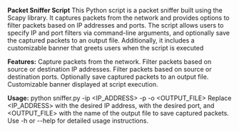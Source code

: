 **Packet Sniffer Script**
This Python script is a packet sniffer built using the Scapy library. It captures packets from the network and provides options to filter packets based on IP addresses and ports. The script allows users to specify IP and port filters via command-line arguments, and optionally save the captured packets to an output file. Additionally, it includes a customizable banner that greets users when the script is executed

**Features:**
Capture packets from the network.
Filter packets based on source or destination IP addresses.
Filter packets based on source or destination ports.
Optionally save captured packets to an output file.
Customizable banner displayed at script execution.

**Usage:**
python sniffer.py -ip <IP_ADDRESS> -p <PORT> -o <OUTPUT_FILE>
Replace <IP_ADDRESS> with the desired IP address, <PORT> with the desired port, and <OUTPUT_FILE> with the name of the output file to save captured packets. Use -h or --help for detailed usage instructions.
